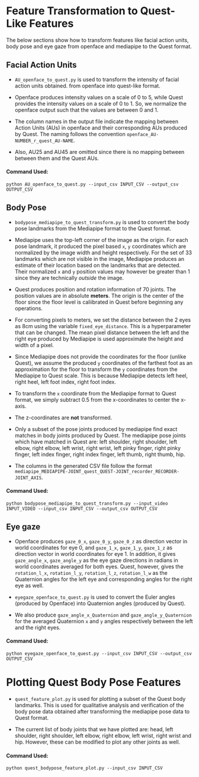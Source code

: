 # Feature Transformation to Quest-Like Features

The below sections show how to transform features like facial action units, body pose and eye gaze from openface and mediapipe to the Quest format.


## Facial Action Units

- `AU_openface_to_quest.py` is used to transform the intensity of facial action units obtained. from openface into quest-like format.

- Openface produces intensity values on a scale of 0 to 5, while Quest provides the intensity values on a scale of 0 to 1. So, we normalize the openface output such that the values are between 0 and 1.

- The column names in the output file indicate the mapping between Action Units (AUs) in openface and their corresponding AUs produced by Quest. The naming follows the convention `openface_AU-NUMBER_r_quest_AU-NAME`.

- Also, AU25 and AU45 are omitted since there is no mapping between between them and the Quest AUs.

#### Command Used:

`python AU_openface_to_quest.py --input_csv INPUT_CSV --output_csv OUTPUT_CSV`


## Body Pose

- `bodypose_mediapipe_to_quest_transform.py` is used to convert the body pose landmarks from the Mediapipe format to the Quest format.

- Mediapipe uses the top-left corner of the image as the origin. For each pose landmark, it produced the pixel based `x`, `y` coordinates which are normalized by the image width and height respectively. For the set of 33 landmarks which are not visible in the image, Mediapipe produces an estimate of their location based on the landmarks that are detected. Their normalized `x` and `y` position values may however be greater than 1 since they are technically *outside* the image. 

- Quest produces position and rotation information of 70 joints. The position values are in absolute **meters**. The origin is the center of the floor since the floor level is caliibrated in Quest before beginning any operations. 

- For converting pixels to meters, we set the distance between the 2 eyes as 8cm using the variable `fixed_eye_distance`. This is a hyperparameter that can be changed. The mean pixel distance between the left and the right eye produced by Mediapipe is used approximate the height and width of a pixel.

- Since Mediapipe does not provide the coordinates for the floor (unlike Quest), we assume the produced `y` coordinates of the farthest foot as an approximation for the floor to transform the `y` coordinates from the Mediapipe to Quest scale. This is because Mediapipe detects left heel, right heel, left foot index, right foot index.

- To transform the `x` coordinate from the Mediapipe format to Quest format, we simply subtract 0.5 from the x-coordinates to center the x-axis. 

- The z-coordinates are **not** transformed.

- Only a subset of the pose joints produced by mediapipe find exact matches in body joints produced by Quest. The mediapipe pose joints which have matched in Quest are: left shoulder, right shoulder, left elbow, right elbow, left wrist, right wrist, left pinky finger, right pinky finger, left index finger, right index finger, left thumb, right thumb, hip.

- The columns in the generated CSV file follow the format `mediapipe_MEDIAPIPE-JOINT_quest_QUEST-JOINT_recorder_RECORDER-JOINT_AXIS`.

#### Command Used:

`python bodypose_mediapipe_to_quest_transform.py --input_video INPUT_VIDEO --input_csv INPUT_CSV --output_csv OUTPUT_CSV`


## Eye gaze

- Openface produces `gaze_0_x`, `gaze_0_y`, `gaze_0_z` as direction vector in world coordinates for eye 0, and `gaze_1_x`, `gaze_1_y`, `gaze_1_z` as direction vector in world coordinates for eye 1. In addition, it gives `gaze_angle_x`, `gaze_angle_y` as the eye gaze directions in radians in world coordinates averaged for both eyes. Quest, however, gives the `rotation_l_x`, `rotation_l_y`, `rotation_l_z`, `rotation_l_w` as the Quaternion angles for the left eye and corresponding angles for the right eye as well.

- `eyegaze_openface_to_quest.py` is used to convert the Euler angles (produced by Openface) into Quaternion angles (produced by Quest).

- We also produce `gaze_angle_x_Quaternion` and `gaze_angle_y_Quaternion` for the averaged Quaternion `x` and `y` angles respectively between the left and the right eyes.


#### Command Used:

`python eyegaze_openface_to_quest.py --input_csv INPUT_CSV --output_csv OUTPUT_CSV`



# Plotting Quest Body Pose Features

- `quest_feature_plot.py` is used for plotting a subset of the Quest body landmarks. This is used for qualitative analysis and verification of the body pose data obtained after transforming the mediapipe pose data to Quest format.

- The current list of body joints that we have plotted are: head, left shoulder, right shoulder, left elbow, right elbow, left wrist, right wrist and hip. However, these can be modified to plot any other joints as well.


#### Command Used:

`python quest_bodypose_feature_plot.py --input_csv INPUT_CSV`
